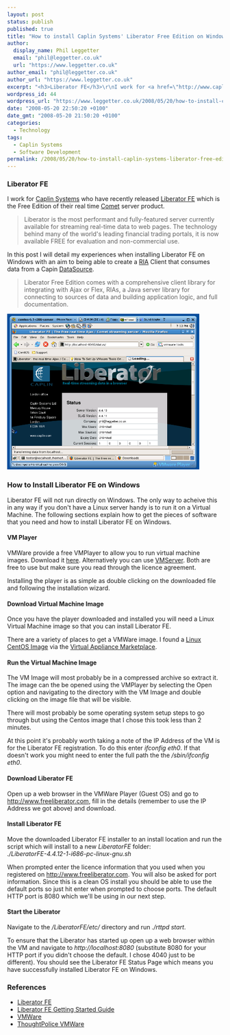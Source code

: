 ```yaml
---
layout: post
status: publish
published: true
title: "How to install Caplin Systems' Liberator Free Edition on Windows"
author:
  display_name: Phil Leggetter
  email: "phil@leggetter.co.uk"
  url: "https://www.leggetter.co.uk"
author_email: "phil@leggetter.co.uk"
author_url: "https://www.leggetter.co.uk"
excerpt: "<h3>Liberator FE</h3>\r\nI work for <a href=\"http://www.caplin.com/\">Caplin Systems</a> who have recently released <a href=\"http://www.freeliberator.com\">Liberator FE</a> which is the Free Edition of their real time <a href=\"http://www.freeliberator.com/comet/\">Comet</a> server product.\r\n<blockquote>Liberator is the most performant and fully-featured server currently available for streaming real-time data to web pages. The technology behind many of the world's leading financial trading portals, it is now available FREE for evaluation and non-commercial use.</blockquote>\r\nIn this post I will detail my experiences when installing Liberator FE on Windows with an aim to being able to create a <a href=\"http://en.wikipedia.org/wiki/Rich_Internet_application\">RIA</a> Client that consumes data from a Capin <a href=\"http://www.freeliberator.com/documentation/DataSourceJava/javadoc/index.html\">DataSource</a>.\r\n<blockquote>Liberator Free Edition comes with a comprehensive client library for integrating with Ajax or Flex, RIAs, a Java server library for connecting to sources of data and building application logic, and full documentation.</blockquote>\r\n<a title=\"Liberator FE on CentOS Linux distribution\" href=\"https://www.leggetter.co.uk/wp-content/uploads/2008/05/liberatorfecentos.png\"><img src=\"https://www.leggetter.co.uk/wp-content/uploads/2008/05/liberatorfecentos.png\" alt=\"Liberator FE on CentOS Linux distribution\" width=\"449\" height=\"363\" /></a>\r\n"
wordpress_id: 44
wordpress_url: "https://www.leggetter.co.uk/2008/05/20/how-to-install-caplin-systems-liberator-free-edition-on-windows.html"
date: "2008-05-20 22:50:20 +0100"
date_gmt: "2008-05-20 21:50:20 +0100"
categories:
  - Technology
tags:
  - Caplin Systems
  - Software Development
permalink: /2008/05/20/how-to-install-caplin-systems-liberator-free-edition-on-windows.html
---
```


<h3>Liberator FE</h3>
<p>I work for <a href="http://www.caplin.com/">Caplin Systems</a> who have recently released <a href="http://www.freeliberator.com">Liberator FE</a> which is the Free Edition of their real time <a href="http://www.freeliberator.com/comet/">Comet</a> server product.</p>
<blockquote><p>Liberator is the most performant and fully-featured server currently available for streaming real-time data to web pages. The technology behind many of the world's leading financial trading portals, it is now available FREE for evaluation and non-commercial use.</p></blockquote>
<p>In this post I will detail my experiences when installing Liberator FE on Windows with an aim to being able to create a <a href="http://en.wikipedia.org/wiki/Rich_Internet_application">RIA</a> Client that consumes data from a Capin <a href="http://www.freeliberator.com/documentation/DataSourceJava/javadoc/index.html">DataSource</a>.</p>
<blockquote><p>Liberator Free Edition comes with a comprehensive client library for integrating with Ajax or Flex, RIAs, a Java server library for connecting to sources of data and building application logic, and full documentation.</p></blockquote>
<p><a title="Liberator FE on CentOS Linux distribution" href="/wp-content/uploads/2008/05/liberatorfecentos.png"><img src="/wp-content/uploads/2008/05/liberatorfecentos.png" alt="Liberator FE on CentOS Linux distribution" width="449" height="363" /></a><br />
<a id="more"></a><a id="more-44"></a></p>
<h3>How to Install Liberator FE on Windows</h3>
<p>Liberator FE will not run directly on Windows. The only way to acheive this in any way if you don't have a Linux server handy is to run it on a Virtual Machine. The following sections explain how to get the pieces of software that you need and how to install Liberator FE on Windows.</p>
<h4>VM Player</h4>
<p>VMWare provide a free VMPlayer to allow you to run virtual machine images. Download it <a href="http://www.vmware.com/products/player/">here</a>. Alternatively you can use <a href="http://www.vmware.com/products/player/">VMServer</a>. Both are free to use but make sure you read through the licence agreement.</p>
<p>Installing the player is as simple as double clicking on the downloaded file and following the installation wizard.</p>
<h4>Download Virtual Machine Image</h4>
<p>Once you have the player downloaded and installed you will need a Linux Virtual Machine image so that you can install Liberator FE.</p>
<p>There are a variety of places to get a VMWare image. I found a <a href="http://www.thoughtpolice.co.uk/vmware/#centos5.1">Linux CentOS Image</a> via the <a href="http://www.vmware.com/appliances/">Virtual Appliance Marketplace</a>.</p>
<h4>Run the Virtual Machine Image</h4>
<p>The VM Image will most probably be in a compressed archive so extract it. The image can the be opened using the VMPlayer by selecting the Open option and navigating to the directory with the VM Image and double clicking on the image file that will be visible.</p>
<p>There will most probably be some operating system setup steps to go through but using the Centos image that I chose this took less than 2 minutes.</p>
<p>At this point it's probably worth taking a note of the IP Address of the VM is for the Liberator FE registration. To do this enter <em>ifconfig eth0</em>. If that doesn't work you might need to enter the full path the the <em>/sbin/ifconfig eth0</em>.</p>
<h4>Download Liberator FE</h4>
<p>Open up a web browser in the VMWare Player (Guest OS) and go to <a href="http://www.freeliberator.com">http://www.freeliberator.com</a>, fill in the details (remember to use the IP Address we got above) and download.</p>
<h4>Install Liberator FE</h4>
<p>Move the downloaded Liberator FE installer to an install location and run the script which will install to a new <em>LiberatorFE</em> folder:<br />
<em>./LiberatorFE-4.4.12-1-i686-pc-linux-gnu.sh</em></p>
<p>When prompted enter the licence information that you used when you registered on <a href="http://www.freeliberator.com">http://www.freeliberator.com</a>. You will also be asked for port information. Since this is a clean OS install you should be able to use the default ports so just hit enter when prompted to choose ports. The default HTTP port is 8080 which we'll be using in our next step.</p>
<h4>Start the Liberator</h4>
<p>Navigate to the <em>/LiberatorFE/etc/</em> directory and run <em>./rttpd start</em>.</p>
<p>To ensure that the Liberator has started up open up a web browser within the VM and navigate to <em>http://localhost:8080</em> (substitute 8080 for your HTTP port if you didn't choose the default. I chose 4040 just to be different). You should see the Liberator FE Status Page which means you have successfully installed Liberator FE on Windows.</p>
<h3>References</h3>
<ul>
<li><a href="http://www.freeliberator.com/">Liberator FE</a></li>
<li><a href="http://www.freeliberator.com/documentation/Caplin_Liberator_4.4_FE_Getting_Started_Guide/HTMLdoc/">Liberator FE Getting Started Guide</a></li>
<li><a href="http://www.vmware.com">VMWare</a></li>
<li><a href="http://www.thoughtpolice.co.uk/vmware/">ThoughtPolice VMWare</a></li>
</ul>
